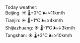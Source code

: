 Today weather:  
Beijing: ☀️ 🌡️+0°C 🌬️↘11km/h  
Tianjin: ☀️ 🌡️+1°C 🌬️↘4km/h  
Shijiazhuang: ☀️ 🌡️-1°C 🌬️↓3km/h  
Tangshan: ☀️ 🌡️+3°C 🌬️↘10km/h  
